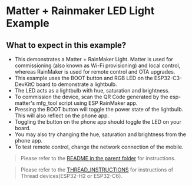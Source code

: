 # Matter + Rainmaker LED Light Example

## What to expect in this example?

- This demonstrates a Matter + RainMaker Light. Matter is used for commissioning (also known as Wi-Fi provisioning) and local control, whereas RainMaker is used for remote control and OTA upgrades.
- This example uses the BOOT button and RGB LED on the ESP32-C3-DevKitC board to demonstrate a lightbulb.
- The LED acts as a lightbulb with hue, saturation and brightness.
- To commission the device, scan the QR Code generated by the esp-matter's mfg_tool script using ESP RainMaker app.
- Pressing the BOOT button will toggle the power state of the lightbulb. This will also reflect on the phone app.
- Toggling the button on the phone app should toggle the LED on your board.
- You may also try changing the hue, saturation and brightness from the phone app. 
- To test remote control, change the network connection of the mobile.

> Please refer to the [README in the parent folder](../README.md) for instructions.

> Please refer to the [THREAD_INSTRUCTIONS](./THREAD_INSTRUCTIONS.md) for instructions of Thread devices(ESP32-H2 or ESP32-C6).

